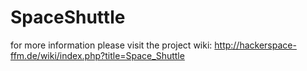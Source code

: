 # SpaceShuttle

for more information please visit the project wiki:
http://hackerspace-ffm.de/wiki/index.php?title=Space_Shuttle
